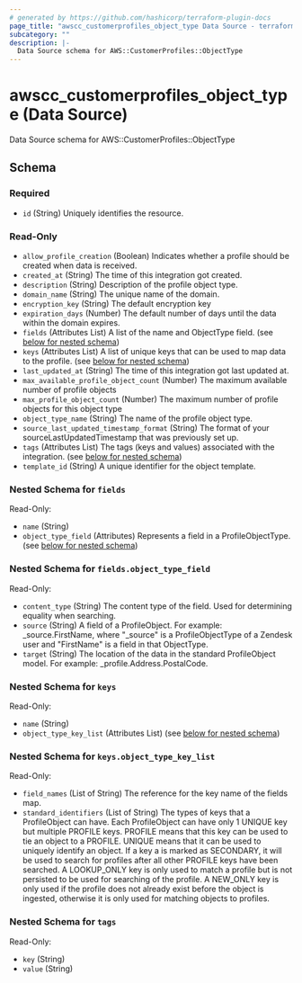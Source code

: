 ```yaml
---
# generated by https://github.com/hashicorp/terraform-plugin-docs
page_title: "awscc_customerprofiles_object_type Data Source - terraform-provider-awscc"
subcategory: ""
description: |-
  Data Source schema for AWS::CustomerProfiles::ObjectType
---
```


# awscc_customerprofiles_object_type (Data Source)

Data Source schema for AWS::CustomerProfiles::ObjectType



<!-- schema generated by tfplugindocs -->
## Schema

### Required

- `id` (String) Uniquely identifies the resource.

### Read-Only

- `allow_profile_creation` (Boolean) Indicates whether a profile should be created when data is received.
- `created_at` (String) The time of this integration got created.
- `description` (String) Description of the profile object type.
- `domain_name` (String) The unique name of the domain.
- `encryption_key` (String) The default encryption key
- `expiration_days` (Number) The default number of days until the data within the domain expires.
- `fields` (Attributes List) A list of the name and ObjectType field. (see [below for nested schema](#nestedatt--fields))
- `keys` (Attributes List) A list of unique keys that can be used to map data to the profile. (see [below for nested schema](#nestedatt--keys))
- `last_updated_at` (String) The time of this integration got last updated at.
- `max_available_profile_object_count` (Number) The maximum available number of profile objects
- `max_profile_object_count` (Number) The maximum number of profile objects for this object type
- `object_type_name` (String) The name of the profile object type.
- `source_last_updated_timestamp_format` (String) The format of your sourceLastUpdatedTimestamp that was previously set up.
- `tags` (Attributes List) The tags (keys and values) associated with the integration. (see [below for nested schema](#nestedatt--tags))
- `template_id` (String) A unique identifier for the object template.

<a id="nestedatt--fields"></a>
### Nested Schema for `fields`

Read-Only:

- `name` (String)
- `object_type_field` (Attributes) Represents a field in a ProfileObjectType. (see [below for nested schema](#nestedatt--fields--object_type_field))

<a id="nestedatt--fields--object_type_field"></a>
### Nested Schema for `fields.object_type_field`

Read-Only:

- `content_type` (String) The content type of the field. Used for determining equality when searching.
- `source` (String) A field of a ProfileObject. For example: _source.FirstName, where "_source" is a ProfileObjectType of a Zendesk user and "FirstName" is a field in that ObjectType.
- `target` (String) The location of the data in the standard ProfileObject model. For example: _profile.Address.PostalCode.



<a id="nestedatt--keys"></a>
### Nested Schema for `keys`

Read-Only:

- `name` (String)
- `object_type_key_list` (Attributes List) (see [below for nested schema](#nestedatt--keys--object_type_key_list))

<a id="nestedatt--keys--object_type_key_list"></a>
### Nested Schema for `keys.object_type_key_list`

Read-Only:

- `field_names` (List of String) The reference for the key name of the fields map.
- `standard_identifiers` (List of String) The types of keys that a ProfileObject can have. Each ProfileObject can have only 1 UNIQUE key but multiple PROFILE keys. PROFILE means that this key can be used to tie an object to a PROFILE. UNIQUE means that it can be used to uniquely identify an object. If a key a is marked as SECONDARY, it will be used to search for profiles after all other PROFILE keys have been searched. A LOOKUP_ONLY key is only used to match a profile but is not persisted to be used for searching of the profile. A NEW_ONLY key is only used if the profile does not already exist before the object is ingested, otherwise it is only used for matching objects to profiles.



<a id="nestedatt--tags"></a>
### Nested Schema for `tags`

Read-Only:

- `key` (String)
- `value` (String)
